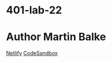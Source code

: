 # 401-lab-22

# Author Martin Balke

[Netlify](https://csb-bwe34.netlify.com/)
[CodeSandbox](https://codesandbox.io/s/401-lab-22-j7l8g?fontsize=14&hidenavigation=1&theme=dark)
